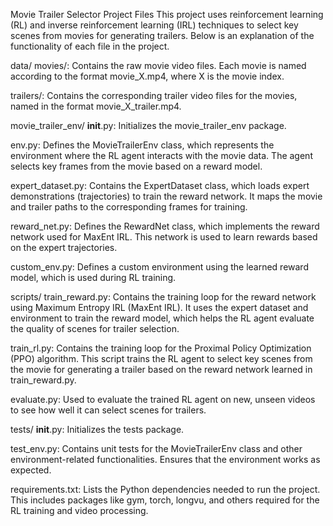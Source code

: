 Movie Trailer Selector Project Files
This project uses reinforcement learning (RL) and inverse reinforcement learning (IRL) techniques to select key scenes from movies for generating trailers. Below is an explanation of the functionality of each file in the project.


data/
movies/: Contains the raw movie video files. Each movie is named according to the format movie_X.mp4, where X is the movie index.

trailers/: Contains the corresponding trailer video files for the movies, named in the format movie_X_trailer.mp4.

movie_trailer_env/
__init__.py: Initializes the movie_trailer_env package.

env.py: Defines the MovieTrailerEnv class, which represents the environment where the RL agent interacts with the movie data. The agent selects key frames from the movie based on a reward model.

expert_dataset.py: Contains the ExpertDataset class, which loads expert demonstrations (trajectories) to train the reward network. It maps the movie and trailer paths to the corresponding frames for training.

reward_net.py: Defines the RewardNet class, which implements the reward network used for MaxEnt IRL. This network is used to learn rewards based on the expert trajectories.

custom_env.py: Defines a custom environment using the learned reward model, which is used during RL training.

scripts/
train_reward.py: Contains the training loop for the reward network using Maximum Entropy IRL (MaxEnt IRL). It uses the expert dataset and environment to train the reward model, which helps the RL agent evaluate the quality of scenes for trailer selection.

train_rl.py: Contains the training loop for the Proximal Policy Optimization (PPO) algorithm. This script trains the RL agent to select key scenes from the movie for generating a trailer based on the reward network learned in train_reward.py.

evaluate.py: Used to evaluate the trained RL agent on new, unseen videos to see how well it can select scenes for trailers.

tests/
__init__.py: Initializes the tests package.

test_env.py: Contains unit tests for the MovieTrailerEnv class and other environment-related functionalities. Ensures that the environment works as expected.

requirements.txt: Lists the Python dependencies needed to run the project. This includes packages like gym, torch, longvu, and others required for the RL training and video processing.
